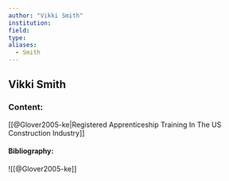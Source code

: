 ```yaml
---
author: "Vikki Smith"
institution:
field:
type:
aliases:
  - Smith
---
```


## Vikki Smith

### Content:
[[@Glover2005-ke|Registered Apprenticeship Training In The US Construction Industry]]

#### Bibliography:

![[@Glover2005-ke]]